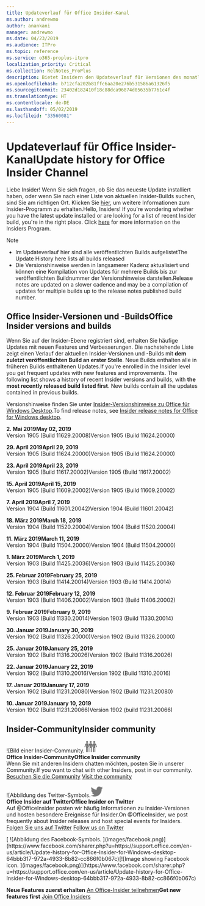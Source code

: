 ```yaml
---
title: Updateverlauf für Office Insider-Kanal
ms.author: andrewmo
author: anankani
manager: andrewmo
ms.date: 04/23/2019
ms.audience: ITPro
ms.topic: reference
ms.service: o365-proplus-itpro
localization_priority: Critical
ms.collection: RelNotes_ProPlus
description: Bietet Insidern den Updateverlauf für Versionen des monatlichen Kanals (Insider Fast) für Windows Desktop.
ms.openlocfilehash: b712cfa202b81ffc6aa20e276b531586a61326f5
ms.sourcegitcommit: 23402d182410f18c88dca96874d05635b7761c4f
ms.translationtype: HT
ms.contentlocale: de-DE
ms.lasthandoff: 05/02/2019
ms.locfileid: "33560081"
---
```

# <a name="update-history-for-office-insider-channel"></a><span data-ttu-id="d7c5d-103">Updateverlauf für Office Insider-Kanal</span><span class="sxs-lookup"><span data-stu-id="d7c5d-103">Update history for Office Insider Channel</span></span>

<span data-ttu-id="d7c5d-p101">Liebe Insider! Wenn Sie sich fragen, ob Sie das neueste Update installiert haben, oder wenn Sie nach einer Liste von aktuellen Insider-Builds suchen, sind Sie am richtigen Ort. Klicken Sie [hier](https://insider.office.com/), um weitere Informationen zum Insider-Programm zu erhalten.</span><span class="sxs-lookup"><span data-stu-id="d7c5d-p101">Hello, Insiders! If you're wondering whether you have the latest update installed or are looking for a list of recent Insider build, you're in the right place. Click [here](https://insider.office.com/) for more information on the Insiders Program.</span></span>

> [!NOTE]
> - <span data-ttu-id="d7c5d-107">Im Updateverlauf hier sind alle veröffentlichten Builds aufgelistet</span><span class="sxs-lookup"><span data-stu-id="d7c5d-107">The Update History here lists all builds released</span></span>
> - <span data-ttu-id="d7c5d-108">Die Versionshinweise werden in langsamerer Kadenz aktualisiert und können eine Kompilation von Updates für mehrere Builds bis zur veröffentlichten Buildnummer der Versionshinweise darstellen.</span><span class="sxs-lookup"><span data-stu-id="d7c5d-108">Release notes are updated on a slower cadence and may be a compilation of updates for multiple builds up to the release notes published build number.</span></span>



## <a name="office-insider-versions-and-builds"></a><span data-ttu-id="d7c5d-109">Office Insider-Versionen und -Builds</span><span class="sxs-lookup"><span data-stu-id="d7c5d-109">Office Insider versions and builds</span></span>

<span data-ttu-id="d7c5d-p102">Wenn Sie auf der Insider-Ebene registriert sind, erhalten Sie häufige Updates mit neuen Features und Verbesserungen. Die nachstehende Liste zeigt einen Verlauf der aktuellen Insider-Versionen und -Builds mit **dem zuletzt veröffentlichten Build an erster Stelle**. Neue Builds enthalten alle in früheren Builds enthaltenen Updates.</span><span class="sxs-lookup"><span data-stu-id="d7c5d-p102">If you're enrolled in the Insider level you get frequent updates with new features and improvements. The following list shows a history of recent Insider versions and builds, with **the most recently released build listed first**. New builds contain all the updates contained in previous builds.</span></span> 

<span data-ttu-id="d7c5d-113">Versionshinweise finden Sie unter [Insider-Versionshinweise zu Office für Windows Desktop](https://docs.microsoft.com/de-DE/OfficeUpdates/release-notes-office-insider).</span><span class="sxs-lookup"><span data-stu-id="d7c5d-113">To find release notes, see [Insider release notes for Office for Windows desktop](https://docs.microsoft.com/de-DE/OfficeUpdates/release-notes-office-insider).</span></span>

[//]: # (NICHT ENTFERNEN)

<span data-ttu-id="d7c5d-115">**2. Mai 2019**</span><span class="sxs-lookup"><span data-stu-id="d7c5d-115">**May 02, 2019**</span></span><br/>
<span data-ttu-id="d7c5d-116">Version 1905 (Build 11629.20008)</span><span class="sxs-lookup"><span data-stu-id="d7c5d-116">Version 1905 (Build 11624.20000)</span></span><br/>

<span data-ttu-id="d7c5d-117">**29. April 2019**</span><span class="sxs-lookup"><span data-stu-id="d7c5d-117">**April 29, 2019**</span></span><br/>
<span data-ttu-id="d7c5d-118">Version 1905 (Build 11624.20000)</span><span class="sxs-lookup"><span data-stu-id="d7c5d-118">Version 1905 (Build 11624.20000)</span></span><br/>

<span data-ttu-id="d7c5d-119">**23. April 2019**</span><span class="sxs-lookup"><span data-stu-id="d7c5d-119">**April 23, 2019**</span></span><br/> <span data-ttu-id="d7c5d-120">Version 1905 (Build 11617.20002)</span><span class="sxs-lookup"><span data-stu-id="d7c5d-120">Version 1905 (Build 11617.20002)</span></span><br/>

<span data-ttu-id="d7c5d-121">**15. April 2019**</span><span class="sxs-lookup"><span data-stu-id="d7c5d-121">**April 15, 2019**</span></span><br/> <span data-ttu-id="d7c5d-122">Version 1905 (Build 11609.20002)</span><span class="sxs-lookup"><span data-stu-id="d7c5d-122">Version 1905 (Build 11609.20002)</span></span><br/>

<span data-ttu-id="d7c5d-123">**7. April 2019**</span><span class="sxs-lookup"><span data-stu-id="d7c5d-123">**April 7, 2019**</span></span><br/> <span data-ttu-id="d7c5d-124">Version 1904 (Build 11601.20042)</span><span class="sxs-lookup"><span data-stu-id="d7c5d-124">Version 1904 (Build 11601.20042)</span></span><br/>

<span data-ttu-id="d7c5d-125">**18. März 2019**</span><span class="sxs-lookup"><span data-stu-id="d7c5d-125">**March 18, 2019**</span></span><br/> <span data-ttu-id="d7c5d-126">Version 1904 (Build 11520.20004)</span><span class="sxs-lookup"><span data-stu-id="d7c5d-126">Version 1904 (Build 11520.20004)</span></span><br/>

<span data-ttu-id="d7c5d-127">**11. März 2019**</span><span class="sxs-lookup"><span data-stu-id="d7c5d-127">**March 11, 2019**</span></span><br/> <span data-ttu-id="d7c5d-128">Version 1904 (Build 11504.20000)</span><span class="sxs-lookup"><span data-stu-id="d7c5d-128">Version 1904 (Build 11504.20000)</span></span><br/>

<span data-ttu-id="d7c5d-129">**1. März 2019**</span><span class="sxs-lookup"><span data-stu-id="d7c5d-129">**March 1, 2019**</span></span><br/> <span data-ttu-id="d7c5d-130">Version 1903 (Build 11425.20036)</span><span class="sxs-lookup"><span data-stu-id="d7c5d-130">Version 1903 (Build 11425.20036)</span></span><br/> 

<span data-ttu-id="d7c5d-131">**25. Februar 2019**</span><span class="sxs-lookup"><span data-stu-id="d7c5d-131">**February 25, 2019**</span></span><br/> <span data-ttu-id="d7c5d-132">Version 1903 (Build 11414.20014)</span><span class="sxs-lookup"><span data-stu-id="d7c5d-132">Version 1903 (Build 11414.20014)</span></span><br/> 

<span data-ttu-id="d7c5d-133">**12. Februar 2019**</span><span class="sxs-lookup"><span data-stu-id="d7c5d-133">**February 12, 2019**</span></span><br/> <span data-ttu-id="d7c5d-134">Version 1903 (Build 11406.20002)</span><span class="sxs-lookup"><span data-stu-id="d7c5d-134">Version 1903 (Build 11406.20002)</span></span><br/> 

<span data-ttu-id="d7c5d-135">**9. Februar 2019**</span><span class="sxs-lookup"><span data-stu-id="d7c5d-135">**February 9, 2019**</span></span><br/> <span data-ttu-id="d7c5d-136">Version 1903 (Build 11330.20014)</span><span class="sxs-lookup"><span data-stu-id="d7c5d-136">Version 1903 (Build 11330.20014)</span></span><br/> 

<span data-ttu-id="d7c5d-137">**30. Januar 2019**</span><span class="sxs-lookup"><span data-stu-id="d7c5d-137">**January 30, 2019**</span></span><br/> <span data-ttu-id="d7c5d-138">Version 1902 (Build 11326.20000)</span><span class="sxs-lookup"><span data-stu-id="d7c5d-138">Version 1902 (Build 11326.20000)</span></span><br/> 

<span data-ttu-id="d7c5d-139">**25. Januar 2019**</span><span class="sxs-lookup"><span data-stu-id="d7c5d-139">**January 25, 2019**</span></span><br/> <span data-ttu-id="d7c5d-140">Version 1902 (Build 11316.20026)</span><span class="sxs-lookup"><span data-stu-id="d7c5d-140">Version 1902 (Build 11316.20026)</span></span><br/> 

<span data-ttu-id="d7c5d-141">**22. Januar 2019**</span><span class="sxs-lookup"><span data-stu-id="d7c5d-141">**January 22, 2019**</span></span><br/> <span data-ttu-id="d7c5d-142">Version 1902 (Build 11310.20016)</span><span class="sxs-lookup"><span data-stu-id="d7c5d-142">Version 1902 (Build 11310.20016)</span></span><br/> 

<span data-ttu-id="d7c5d-143">**17. Januar 2019**</span><span class="sxs-lookup"><span data-stu-id="d7c5d-143">**January 17, 2019**</span></span><br/> <span data-ttu-id="d7c5d-144">Version 1902 (Build 11231.20080)</span><span class="sxs-lookup"><span data-stu-id="d7c5d-144">Version 1902 (Build 11231.20080)</span></span><br/>

<span data-ttu-id="d7c5d-145">**10. Januar 2019**</span><span class="sxs-lookup"><span data-stu-id="d7c5d-145">**January 10, 2019**</span></span><br/> <span data-ttu-id="d7c5d-146">Version 1902 (Build 11231.20066)</span><span class="sxs-lookup"><span data-stu-id="d7c5d-146">Version 1902 (build 11231.20066)</span></span><br/> 


## <a name="insider-community"></a><span data-ttu-id="d7c5d-147">Insider-Community</span><span class="sxs-lookup"><span data-stu-id="d7c5d-147">Insider community</span></span>

<span data-ttu-id="d7c5d-148">![Bild einer Insider-Community.</span><span class="sxs-lookup"><span data-stu-id="d7c5d-148">![Image showing insider community.</span></span> ](images/insidercommunity.png) <br/>
<span data-ttu-id="d7c5d-149">**Office Insider-Community**</span><span class="sxs-lookup"><span data-stu-id="d7c5d-149">**Office Insider community**</span></span><br/> <span data-ttu-id="d7c5d-150">Wenn Sie mit anderen Insidern chatten möchten, posten Sie in unserer Community.</span><span class="sxs-lookup"><span data-stu-id="d7c5d-150">If you want to chat with other Insiders, post in our community.</span></span><br/><span data-ttu-id="d7c5d-151"> 
[Besuchen Sie die Community](https://go.microsoft.com/fwlink/?linkid=843493)</span><span class="sxs-lookup"><span data-stu-id="d7c5d-151"> 
[Visit the community](https://go.microsoft.com/fwlink/?linkid=843493)</span></span><br/> 

<span data-ttu-id="d7c5d-152">![Abbildung des Twitter-Symbols.</span><span class="sxs-lookup"><span data-stu-id="d7c5d-152">![Image showing twitter icon.</span></span> ](images/twitter.png)<br/>
<span data-ttu-id="d7c5d-153">**Office Insider auf Twitter**</span><span class="sxs-lookup"><span data-stu-id="d7c5d-153">**Office Insider on Twitter**</span></span><br/> <span data-ttu-id="d7c5d-154">Auf @OfficeInsider posten wir häufig Informationen zu Insider-Versionen und hosten besondere Ereignisse für Insider.</span><span class="sxs-lookup"><span data-stu-id="d7c5d-154">On @OfficeInsider, we post frequently about Insider releases and host special events for Insiders.</span></span><br/><span data-ttu-id="d7c5d-155"> 
[Folgen Sie uns auf Twitter](https://go.microsoft.com/fwlink/?linkid=717717)</span><span class="sxs-lookup"><span data-stu-id="d7c5d-155"> 
[Follow us on Twitter](https://go.microsoft.com/fwlink/?linkid=717717)</span></span><br/> 

<span data-ttu-id="d7c5d-156">
  [
  ![Abbildung des Facebook-Symbols. ](images/facebook.png)](https://www.facebook.com/sharer.php?u=https://support.office.com/en-us/article/Update-history-for-Office-Insider-for-Windows-desktop-64bbb317-972a-4933-8b82-cc866f0b067c)</span><span class="sxs-lookup"><span data-stu-id="d7c5d-156">[![Image showing Facebook icon. ](images/facebook.png)](https://www.facebook.com/sharer.php?u=https://support.office.com/en-us/article/Update-history-for-Office-Insider-for-Windows-desktop-64bbb317-972a-4933-8b82-cc866f0b067c)</span></span>


<span data-ttu-id="d7c5d-157">**Neue Features zuerst erhalten**
[An Office-Insider teilnehmen](https://insider.office.com/)</span><span class="sxs-lookup"><span data-stu-id="d7c5d-157">**Get new features first**
[Join Office Insiders](https://insider.office.com/)</span></span>